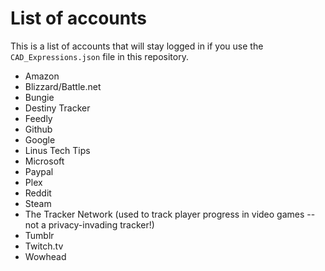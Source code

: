 # List of accounts 
This is a list of accounts that will stay logged in if you use the `CAD_Expressions.json` file in this repository.

- Amazon
- Blizzard/Battle.net
- Bungie
- Destiny Tracker
- Feedly
- Github
- Google
- Linus Tech Tips
- Microsoft
- Paypal
- Plex
- Reddit
- Steam
- The Tracker Network (used to track player progress in video games -- not a privacy-invading tracker!)
- Tumblr
- Twitch.tv
- Wowhead
